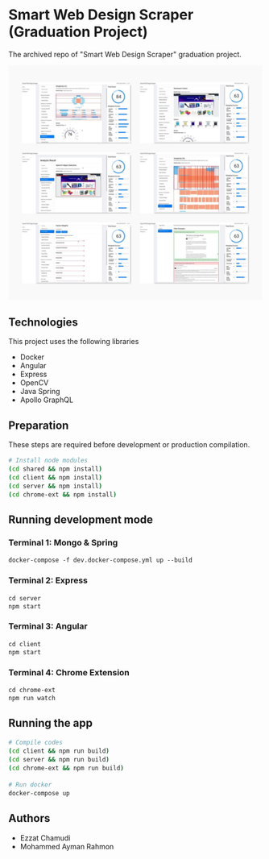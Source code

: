 # Smart Web Design Scraper (Graduation Project)

The archived repo of "Smart Web Design Scraper" graduation project.

![screenshots](images/screenshots.jpg)


## Technologies

This project uses the following libraries

- Docker
- Angular
- Express
- OpenCV
- Java Spring
- Apollo GraphQL

## Preparation

These steps are required before development or production compilation.

```sh
# Install node modules
(cd shared && npm install)
(cd client && npm install)
(cd server && npm install)
(cd chrome-ext && npm install)
```

## Running development mode

### Terminal 1: Mongo & Spring
```
docker-compose -f dev.docker-compose.yml up --build
```

### Terminal 2: Express
```
cd server
npm start
```

### Terminal 3: Angular
```
cd client
npm start
```

### Terminal 4: Chrome Extension
```
cd chrome-ext
npm run watch
```

## Running the app

```sh
# Compile codes
(cd client && npm run build)
(cd server && npm run build)
(cd chrome-ext && npm run build)

# Run docker
docker-compose up
```

## Authors
- Ezzat Chamudi
- Mohammed Ayman Rahmon

